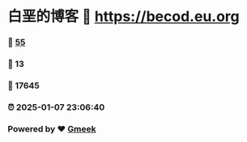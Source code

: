 # 白垩的博客 :link: https://becod.eu.org 
### :page_facing_up: [55](https://becod.eu.org/tag.html) 
### :speech_balloon: 13 
### :hibiscus: 17645 
### :alarm_clock: 2025-01-07 23:06:40 
### Powered by :heart: [Gmeek](https://github.com/Meekdai/Gmeek)
